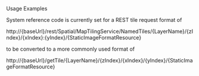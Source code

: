 Usage Examples

System reference code is currently set for a REST tile request format of

http://{baseUrl}/rest/Spatial/MapTilingService/NamedTiles/{LayerName}/{zIndex}/{xIndex}:{yIndex}/{StaticImageFormatResource}

to be converted to a more commonly used format of

http://{baseUrl}/getTile/{LayerName}/{zIndex}/{xIndex}/{yIndex}/{StaticImageFormatResource}